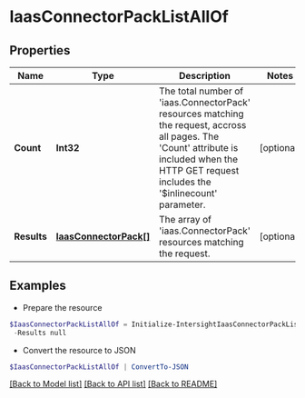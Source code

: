 # IaasConnectorPackListAllOf
## Properties

Name | Type | Description | Notes
------------ | ------------- | ------------- | -------------
**Count** | **Int32** | The total number of &#39;iaas.ConnectorPack&#39; resources matching the request, accross all pages. The &#39;Count&#39; attribute is included when the HTTP GET request includes the &#39;$inlinecount&#39; parameter. | [optional] 
**Results** | [**IaasConnectorPack[]**](IaasConnectorPack.md) | The array of &#39;iaas.ConnectorPack&#39; resources matching the request. | [optional] 

## Examples

- Prepare the resource
```powershell
$IaasConnectorPackListAllOf = Initialize-IntersightIaasConnectorPackListAllOf  -Count null `
 -Results null
```

- Convert the resource to JSON
```powershell
$IaasConnectorPackListAllOf | ConvertTo-JSON
```

[[Back to Model list]](../README.md#documentation-for-models) [[Back to API list]](../README.md#documentation-for-api-endpoints) [[Back to README]](../README.md)

